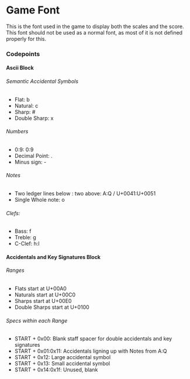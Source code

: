 # Game Font

This is the font used in the game to display both the scales and the score. 
This font should not be used as a normal font, as most of it is not defined
properly for this.  

### Codepoints
#### Ascii Block
###### Semantic Accidental Symbols
- Flat: b
- Natural: c
- Sharp: #
- Double Sharp: x

###### Numbers
- 0:9: 0:9
- Decimal Point: .
- Minus sign: -

###### Notes
- Two ledger lines below : two above: A:Q / U+0041:U+0051
- Single Whole note: o 
###### Clefs:
- Bass: f
- Treble: g
- C-Clef: h:l

#### Accidentals and Key Signatures Block
###### Ranges
- Flats start at U+00A0
- Naturals start at U+00C0
- Sharps start at U+00E0
- Double Sharps start at U+0100

###### Specs within each Range
- START + 0x00: Blank staff spacer for double accidentals and key signatures
- START + 0x01:0x11: Accidentals ligning up with Notes from A:Q
- START + 0x12: Large accidental symbol
- START + 0x13: Small accidental symbol
- START + 0x14:0x1f: Unused, blank
